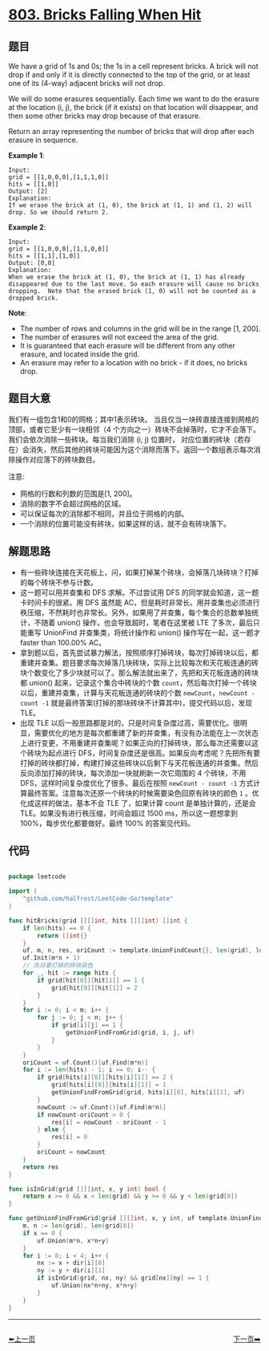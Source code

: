 # [803. Bricks Falling When Hit](https://leetcode.com/problems/bricks-falling-when-hit/)


## 题目

We have a grid of 1s and 0s; the 1s in a cell represent bricks. A brick will not drop if and only if it is directly connected to the top of the grid, or at least one of its (4-way) adjacent bricks will not drop.

We will do some erasures sequentially. Each time we want to do the erasure at the location (i, j), the brick (if it exists) on that location will disappear, and then some other bricks may drop because of that erasure.

Return an array representing the number of bricks that will drop after each erasure in sequence.

**Example 1**:

    Input: 
    grid = [[1,0,0,0],[1,1,1,0]]
    hits = [[1,0]]
    Output: [2]
    Explanation: 
    If we erase the brick at (1, 0), the brick at (1, 1) and (1, 2) will drop. So we should return 2.

**Example 2**:

    Input: 
    grid = [[1,0,0,0],[1,1,0,0]]
    hits = [[1,1],[1,0]]
    Output: [0,0]
    Explanation: 
    When we erase the brick at (1, 0), the brick at (1, 1) has already disappeared due to the last move. So each erasure will cause no bricks dropping.  Note that the erased brick (1, 0) will not be counted as a dropped brick.

**Note**:

- The number of rows and columns in the grid will be in the range [1, 200].
- The number of erasures will not exceed the area of the grid.
- It is guaranteed that each erasure will be different from any other erasure, and located inside the grid.
- An erasure may refer to a location with no brick - if it does, no bricks drop.


## 题目大意

我们有一组包含1和0的网格；其中1表示砖块。 当且仅当一块砖直接连接到网格的顶部，或者它至少有一块相邻（4 个方向之一）砖块不会掉落时，它才不会落下。我们会依次消除一些砖块。每当我们消除 (i, j) 位置时， 对应位置的砖块（若存在）会消失，然后其他的砖块可能因为这个消除而落下。返回一个数组表示每次消除操作对应落下的砖块数目。


注意:

- 网格的行数和列数的范围是[1, 200]。
- 消除的数字不会超过网格的区域。
- 可以保证每次的消除都不相同，并且位于网格的内部。
- 一个消除的位置可能没有砖块，如果这样的话，就不会有砖块落下。



## 解题思路


- 有一些砖块连接在天花板上，问，如果打掉某个砖块，会掉落几块砖块？打掉的每个砖块不参与计数。
- 这一题可以用并查集和 DFS 求解。不过尝试用 DFS 的同学就会知道，这一题卡时间卡的很紧。用 DFS 虽然能 AC，但是耗时非常长。用并查集也必须进行秩压缩，不然耗时也非常长。另外，如果用了并查集，每个集合的总数单独统计，不随着 union() 操作，也会导致超时，笔者在这里被 LTE 了多次，最后只能重写 UnionFind 并查集类，将统计操作和 union() 操作写在一起，这一题才 faster than 100.00% AC。
- 拿到题以后，首先尝试暴力解法，按照顺序打掉砖块，每次打掉砖块以后，都重建并查集。题目要求每次掉落几块砖块，实际上比较每次和天花板连通的砖块个数变化了多少块就可以了。那么解法就出来了，先把和天花板连通的砖块都 union() 起来，记录这个集合中砖块的个数 `count`，然后每次打掉一个砖块以后，重建并查集，计算与天花板连通的砖块的个数 `newCount`，`newCount - count -1` 就是最终答案(打掉的那块砖块不计算其中)，提交代码以后，发现 TLE。
- 出现 TLE 以后一般思路都是对的，只是时间复杂度过高，需要优化。很明显，需要优化的地方是每次都重建了新的并查集，有没有办法能在上一次状态上进行变更，不用重建并查集呢？如果正向的打掉砖块，那么每次还需要以这个砖块为起点进行 DFS，时间复杂度还是很高。如果反向考虑呢？先把所有要打掉的砖块都打掉，构建打掉这些砖块以后剩下与天花板连通的并查集。然后反向添加打掉的砖块，每次添加一块就刷新一次它周围的 4 个砖块，不用 DFS，这样时间复杂度优化了很多。最后在按照 `newCount - count -1` 方式计算最终答案。注意每次还原一个砖块的时候需要染色回原有砖块的颜色 `1` 。优化成这样的做法，基本不会 TLE 了，如果计算 count 是单独计算的，还是会 TLE。如果没有进行秩压缩，时间会超过 1500 ms，所以这一题想拿到 100%，每步优化都要做好。最终 100% 的答案见代码。


## 代码

```go

package leetcode

import (
	"github.com/halfrost/LeetCode-Go/template"
)

func hitBricks(grid [][]int, hits [][]int) []int {
	if len(hits) == 0 {
		return []int{}
	}
	uf, m, n, res, oriCount := template.UnionFindCount{}, len(grid), len(grid[0]), make([]int, len(hits)), 0
	uf.Init(m*n + 1)
	// 先将要打掉的砖块染色
	for _, hit := range hits {
		if grid[hit[0]][hit[1]] == 1 {
			grid[hit[0]][hit[1]] = 2
		}
	}
	for i := 0; i < m; i++ {
		for j := 0; j < n; j++ {
			if grid[i][j] == 1 {
				getUnionFindFromGrid(grid, i, j, uf)
			}
		}
	}
	oriCount = uf.Count()[uf.Find(m*n)]
	for i := len(hits) - 1; i >= 0; i-- {
		if grid[hits[i][0]][hits[i][1]] == 2 {
			grid[hits[i][0]][hits[i][1]] = 1
			getUnionFindFromGrid(grid, hits[i][0], hits[i][1], uf)
		}
		nowCount := uf.Count()[uf.Find(m*n)]
		if nowCount-oriCount > 0 {
			res[i] = nowCount - oriCount - 1
		} else {
			res[i] = 0
		}
		oriCount = nowCount
	}
	return res
}

func isInGrid(grid [][]int, x, y int) bool {
	return x >= 0 && x < len(grid) && y >= 0 && y < len(grid[0])
}

func getUnionFindFromGrid(grid [][]int, x, y int, uf template.UnionFindCount) {
	m, n := len(grid), len(grid[0])
	if x == 0 {
		uf.Union(m*n, x*n+y)
	}
	for i := 0; i < 4; i++ {
		nx := x + dir[i][0]
		ny := y + dir[i][1]
		if isInGrid(grid, nx, ny) && grid[nx][ny] == 1 {
			uf.Union(nx*n+ny, x*n+y)
		}
	}
}

```


----------------------------------------------
<div style="display: flex;justify-content: space-between;align-items: center;">
<p><a href="https://books.halfrost.com/leetcode/ChapterFour/0800~0899/0802.Find-Eventual-Safe-States/">⬅️上一页</a></p>
<p><a href="https://books.halfrost.com/leetcode/ChapterFour/0800~0899/0810.Chalkboard-XOR-Game/">下一页➡️</a></p>
</div>
